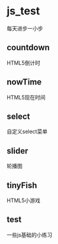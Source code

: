 # js_test
每天进步一小步

## countdown
HTML5倒计时

## nowTime
HTML5现在时间

## select
自定义select菜单

## slider
轮播图

## tinyFish
HTML5小游戏

## test
一些js基础的小练习
